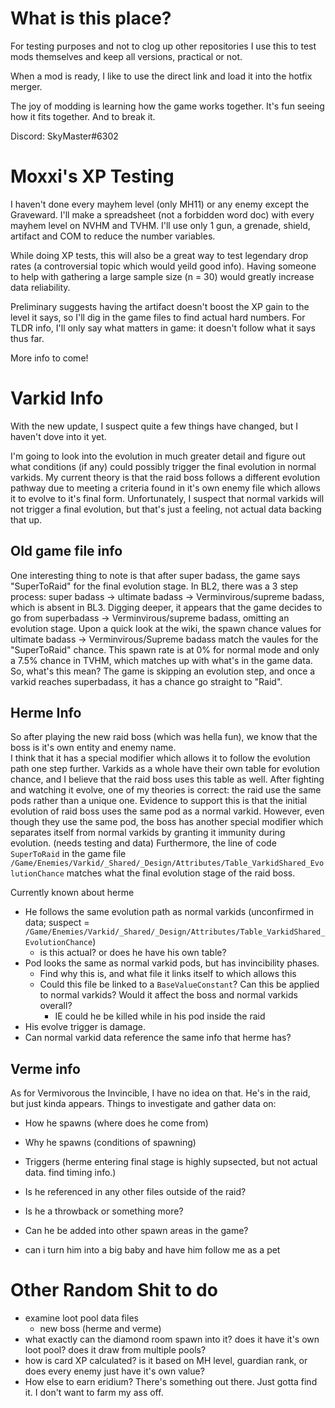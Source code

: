 # What is this place?

For testing purposes and not to clog up other repositories 
I use this to test mods themselves and keep all versions, practical or not.

When a mod is ready, I like to use the direct link and load it into the hotfix merger.

The joy of modding is learning how the game works together. It's fun seeing how it fits together. And to break it.

Discord: SkyMaster#6302


# Moxxi's XP Testing

I haven't done every mayhem level (only MH11) or any enemy except the Graveward.
I'll make a spreadsheet (not a forbidden word doc) with every mayhem level on NVHM and TVHM.
I'll use only 1 gun, a grenade, shield, artifact and COM to reduce the number variables.

While doing XP tests, this will also be a great way to test legendary drop rates (a controversial topic which would yeild good info).
Having someone to help with gathering a large sample size (n = 30) would greatly increase data reliability.

Preliminary suggests having the artifact doesn't boost the XP gain to the level it says, so I'll dig in the game files to find actual hard numbers.
For TLDR info, I'll only say what matters in game: it doesn't follow what it says thus far.

More info to come!


# Varkid Info

With the new update, I suspect quite a few things have changed, but I haven't dove into it yet.

I'm going to look into the evolution in much greater detail and figure out what conditions (if any) could possibly trigger the final evolution in normal varkids.
My current theory is that the raid boss follows a different evolution pathway due to meeting a criteria found in it's own enemy file which allows it to evolve to it's final form.
Unfortunately, I suspect that normal varkids will not trigger a final evolution, but that's just a feeling, not actual data backing that up. 


## Old game file info

One interesting thing to note is that after super badass, the game says "SuperToRaid" for the final evolution stage. In BL2, there was a 3 step process: super badass -> ultimate badass -> Verminvirous/supreme badass, which is absent in BL3. Digging deeper, it appears that the game decides to go from superbadass -> Verminvirous/supreme badass, omitting an evolution stage.
Upon a quick look at the wiki, the spawn chance values for ultimate badass -> Verminvirous/Supreme badass match the vaules for the "SuperToRaid" chance. This spawn rate is at 0% for normal mode and only a 7.5% chance in TVHM, which matches up with what's in the game data.
So, what's this mean?
The game is skipping an evolution step, and once a varkid reaches superbadass, it has a chance go straight to "Raid".

## Herme Info

So after playing the new raid boss (which was hella fun), we know that the boss is it's own entity and enemy name.  
I think that it has a special modifier which allows it to follow the evolution path one step further. 
Varkids as a whole have their own table for evolution chance, and I believe that the raid boss uses this table as well. 
After fighting and watching it evolve, one of my theories is correct: the raid use the same pods rather than a unique one.
Evidence to support this is that the initial evolution of raid boss uses the same pod as a normal varkid. 
However, even though they use the same pod, the boss has another special modifier which separates itself from normal varkids by granting it immunity during evolution. (needs testing and data)
Furthermore, the line of code `SuperToRaid` in the game file `/Game/Enemies/Varkid/_Shared/_Design/Attributes/Table_VarkidShared_EvolutionChance` matches what the final evolution stage of the raid boss. 


Currently known about herme
- He follows the same evolution path as normal varkids (unconfirmed in data; suspect = `/Game/Enemies/Varkid/_Shared/_Design/Attributes/Table_VarkidShared_EvolutionChance`)
  - is this actual? or does he have his own table?
- Pod looks the same as normal varkid pods, but has invincibility phases.
  - Find why this is, and what file it links itself to which allows this
  - Could this file be linked to a `BaseValueConstant`? Can this be applied to normal varkids? Would it affect the boss and normal varkids overall?
    - IE could he be killed while in his pod inside the raid
- His evolve trigger is damage.
- Can normal varkid data reference the same info that herme has? 


## Verme info

As for Vermivorous the Invincible, I have no idea on that. He's in the raid, but just kinda appears.
Things to investigate and gather data on:
- How he spawns (where does he come from)
- Why he spawns (conditions of spawning)
- Triggers (herme entering final stage is highly supsected, but not actual data. find timing info.)
- Is he referenced in any other files outside of the raid?
- Is he a throwback or something more?
- Can he be added into other spawn areas in the game?

- can i turn him into a big baby and have him follow me as a pet

# Other Random Shit to do

- examine loot pool data files
  - new boss (herme and verme)
- what exactly can the diamond room spawn into it? does it have it's own loot pool? does it draw from multiple pools?
- how is card XP calculated? is it based on MH level, guardian rank, or does every enemy just have it's own value?
- How else to earn eridium? There's something out there. Just gotta find it. I don't want to farm my ass off. 
